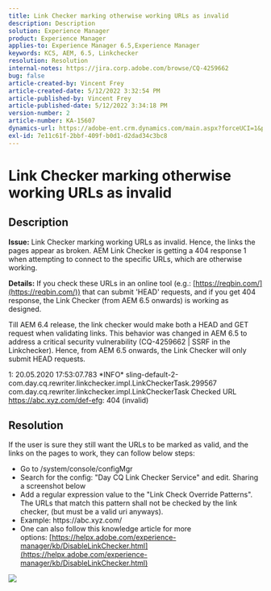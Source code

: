 ```yaml
---
title: Link Checker marking otherwise working URLs as invalid
description: Description
solution: Experience Manager
product: Experience Manager
applies-to: Experience Manager 6.5,Experience Manager
keywords: KCS, AEM, 6.5, Linkchecker
resolution: Resolution
internal-notes: https://jira.corp.adobe.com/browse/CQ-4259662
bug: false
article-created-by: Vincent Frey
article-created-date: 5/12/2022 3:32:54 PM
article-published-by: Vincent Frey
article-published-date: 5/12/2022 3:34:18 PM
version-number: 2
article-number: KA-15607
dynamics-url: https://adobe-ent.crm.dynamics.com/main.aspx?forceUCI=1&pagetype=entityrecord&etn=knowledgearticle&id=1e1a4ac6-08d2-ec11-a7b5-0022480a8683
exl-id: 7e11c61f-2bbf-409f-b0d1-d2dad34c3bc8
---
```

# Link Checker marking otherwise working URLs as invalid

## Description


<b>Issue:</b>
 Link Checker marking working URLs as invalid. Hence, the links the pages appear as broken.
 AEM Link Checker is getting a 404 response 1 when attempting to connect to the specific URLs, which are otherwise working.

<b>Details:</b>
 If you check these URLs in an online tool (e.g.: [https://reqbin.com/](https://reqbin.com/)) that can submit 'HEAD' requests, and if you get 404 response, the Link Checker (from AEM 6.5 onwards) is working as designed.

 Till AEM 6.4 release, the link checker would make both a HEAD and GET request when validating links.
 This behavior was changed in AEM 6.5 to address a critical security vulnerability (CQ-4259662 | SSRF in the Linkchecker).
 Hence, from AEM 6.5 onwards, the Link Checker will only submit HEAD requests. 


 1: 20.05.2020 17:53:07.783 \*INFO\* sling-default-2-com.day.cq.rewriter.linkchecker.impl.LinkCheckerTask.299567 com.day.cq.rewriter.linkchecker.impl.LinkCheckerTask Checked URL https://abc.xyz.com/def-efg: 404 (invalid)


## Resolution


If the user is sure they still want the URLs to be marked as valid, and the links on the pages to work, they can follow below steps:

- Go to /system/console/configMgr
- Search for the config: "Day CQ Link Checker Service" and edit. Sharing a screenshot below
- Add a regular expression value to the "Link Check Override Patterns". The URLs that match this pattern shall not be checked by the link checker, (but must be a valid uri anyways).
- Example: https://abc\.xyz\.com/
- One can also follow this knowledge article for more options: [https://helpx.adobe.com/experience-manager/kb/DisableLinkChecker.html](https://helpx.adobe.com/experience-manager/kb/DisableLinkChecker.html)






![](https://adobe.sharepoint.com/sites/D365EntAttachments/knowledgearticle/AEM%206-5%20-%20Link%20Checker%20marking%20otherwise%20working%20URLs%20as%20invalid_33E795C65D9EEA11A812000D3A3038A2/LinkChecker_AEM65_image.jpg)
